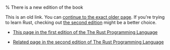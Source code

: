 % There is a new edition of the book

This is an old link. You can [continue to the exact older page][1].
If you're trying to learn Rust, checking out [the second edition][2] might be a better choice.

* [This page in the first edition of the The Rust Programming Language][1]

* [Related page in the second edition of The Rust Programming Language][2]


[1]: first-edition/generics.html
[2]: second-edition/ch10-00-generics.html

